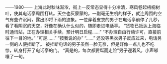 
——1980—— 
上海此时秋味渐浓，街上一反常态显得十分冷清，寒风卷起梧桐树叶，使其电话亭周围打转。天空也灰蒙蒙的，一副毫无生机的样子，就连周围的空气有些许沉闷，露出即将下雨的迹象。一位穿着皮衣的男子在电话亭前停了几秒，看了看阴沉的天空，好像在确认什么似的，随即走进电话亭。 
“货物已抵达上海临时通讯站，正在办理相关手续，预计明日启程……” 
“不办理自由行动许可，直接前往下一目的地。” 
“可是……” 
“按我说的办” 
“……” 
还没等黑衣男子反应过来，电话另一侧的人便挂断了。 
被挂断电话的男子虽然一脸无奈，但是好像一点儿也不吃惊，转身打开了电话亭的门。 
“真是的，每次都要铤而走险”男子迎着风，小声嘟囔了一句。 



